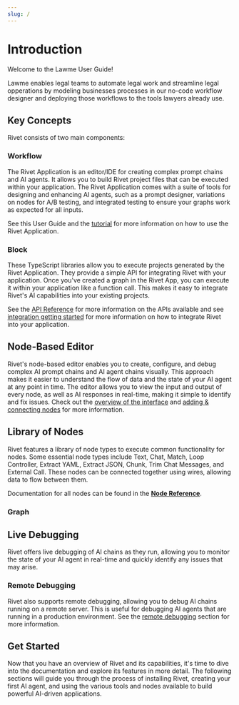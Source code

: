 ```yaml
---
slug: /
---
```


# Introduction

Welcome to the Lawme User Guide!

Lawme enables legal teams to automate legal work and streamline legal opperations by modeling businesses processes
in our no-code workflow designer and deploying those workflows to the tools lawyers already use.

## Key Concepts

Rivet consists of two main components:

### Workflow

The Rivet Application is an editor/IDE for creating complex prompt chains and AI agents. It allows you to build Rivet project files that can be executed within your application. The Rivet Application comes with a suite of tools for designing and enhancing AI agents, such as a prompt designer, variations on nodes for A/B testing, and integrated testing to ensure your graphs work as expected for all inputs.

See this User Guide and the [tutorial](docs/tutorial) for more information on how to use the Rivet Application.

### Block

These TypeScript libraries allow you to execute projects generated by the Rivet Application. They provide a simple API for integrating Rivet with your application. Once you've created a graph in the Rivet App, you can execute it within your application like a function call. This makes it easy to integrate Rivet's AI capabilities into your existing projects.

See the [API Reference](docs/api-reference) for more information on the APIs available and see [integration getting started](docs/api-reference/getting-started-integration) for more information on how to integrate Rivet into your application.

## Node-Based Editor

Rivet's node-based editor enables you to create, configure, and debug complex AI prompt chains and AI agent chains visually. This approach makes it easier to understand the flow of data and the state of your AI agent at any point in time. The editor allows you to view the input and output of every node, as well as AI responses in real-time, making it simple to identify and fix issues. Check out the [overview of the interface](docs/user-guide/overview-of-interface) and [adding & connecting nodes](docs/user-guide/adding-connecting-nodes) for more information.

## Library of Nodes

Rivet features a library of node types to execute common functionality for nodes. Some essential node types include Text, Chat, Match, Loop Controller, Extract YAML, Extract JSON, Chunk, Trim Chat Messages, and External Call. These nodes can be connected together using wires, allowing data to flow between them.

Documentation for all nodes can be found in the [**Node Reference**](docs/node-reference).

### Graph

## Live Debugging

Rivet offers live debugging of AI chains as they run, allowing you to monitor the state of your AI agent in real-time and quickly identify any issues that may arise.

### Remote Debugging

Rivet also supports remote debugging, allowing you to debug AI chains running on a remote server. This is useful for debugging AI agents that are running in a production environment. See the [remote debugging](docs/user-guide/remote-debugging) section for more information.

## Get Started

Now that you have an overview of Rivet and its capabilities, it's time to dive into the documentation and explore its features in more detail. The following sections will guide you through the process of installing Rivet, creating your first AI agent, and using the various tools and nodes available to build powerful AI-driven applications.
